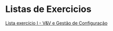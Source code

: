 # Listas de Exercicios

[Lista exercício I - V&V e Gestão de Configuração](https://github.com/71101128/Lista-Exercicios-I/blob/L.EX.1/Lista%20de%20exerc%C3%ADcios%20I%20-%20V%26V%20e%20Gest%C3%A3o%20de%20Configura%C3%A7%C3%A3o/README.md)
